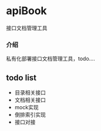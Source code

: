 # apiBook
接口文档管理工具

### 介绍
私有化部署接口文档管理工具，todo....

## todo list
- 目录相关接口
- 文档相关接口
- mock实现
- 倒排索引实现
- 接口对接